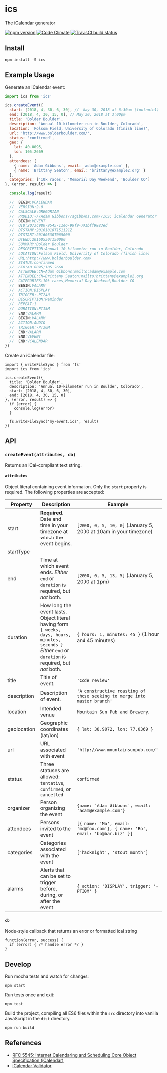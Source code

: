 ics
==================

The [iCalendar](http://tools.ietf.org/html/rfc5545) generator

[![npm version](https://badge.fury.io/js/ics.svg)](http://badge.fury.io/js/ics)
[![Code Climate](https://codeclimate.com/github/adamgibbons/ics/badges/gpa.svg)](https://codeclimate.com/github/adamgibbons/ics)
[![TravisCI build status](https://travis-ci.org/adamgibbons/ics.svg?branch=master)](https://travis-ci.org/adamgibbons/ics.svg?branch=master)

## Install

`npm install -S ics`

## Example Usage

Generate an iCalendar event:

```javascript
import ics from 'ics'

ics.createEvent({
  start: [2018, 4, 30, 6, 30], //  May 30, 2018 at 6:30am (footnote1)
  end: [2018, 4, 30, 15, 0], // May 30, 2018 at 3:00pm
  title: 'Bolder Boulder',
  description: 'Annual 10-kilometer run in Boulder, Colorado',
  location: 'Folsom Field, University of Colorado (finish line)',
  url: 'http://www.bolderboulder.com/',
  status: 'confirmed',
  geo: {
    lat: 40.0095,
    lon: 105.2669
  },
  attendees: [
    { name: 'Adam Gibbons', email: 'adam@example.com' },
    { name: 'Brittany Seaton', email: 'brittany@example2.org' }
  ],
  categories: ['10k races', 'Memorial Day Weekend', 'Boulder CO']
}, (error, result) => {

  console.log(result)

  //  BEGIN:VCALENDAR
  //  VERSION:2.0
  //  CALSCALE:GREGORIAN
  //  PRODID:-//Adam Gibbons//agibbons.com//ICS: iCalendar Generator
  //  BEGIN:VEVENT
  //  UID:2073c980-9545-11e6-99f9-791bff9883ed
  //  DTSTAMP:20161018T151121Z
  //  DTSTART:20160530T065000
  //  DTEND:20160530T150000
  //  SUMMARY:Bolder Boulder
  //  DESCRIPTION:Annual 10-kilometer run in Boulder, Colorado
  //  LOCATION:Folsom Field, University of Colorado (finish line)
  //  URL:http://www.bolderboulder.com/
  //  STATUS:confirmed
  //  GEO:40.0095;105.2669
  //  ATTENDEE;CN=Adam Gibbons:mailto:adam@example.com
  //  ATTENDEE;CN=Brittany Seaton:mailto:brittany@example2.org
  //  CATEGORIES:10k races,Memorial Day Weekend,Boulder CO
  //  BEGIN:VALARM
  //  ACTION:DISPLAY
  //  TRIGGER:-PT24H
  //  DESCRIPTION:Reminder
  //  REPEAT:1
  //  DURATION:PT15M
  //  END:VALARM
  //  BEGIN:VALARM
  //  ACTION:AUDIO
  //  TRIGGER:-PT30M
  //  END:VALARM
  //  END:VEVENT
  //  END:VCALENDAR
})
```

Create an iCalendar file:
```
import { writeFileSync } from 'fs'
import ics from 'ics'

ics.createEvent({
  title: 'Bolder Boulder',
  description: 'Annual 10-kilometer run in Boulder, Colorado',
  start: [2018, 4, 30, 6, 30],
  end: [2018, 4, 30, 15, 0]
}, (error, result) => {
  if (error) {
    console.log(error)
  }

  fs.writeFileSync('my-event.ics', result)
})
```

## API

### `createEvent(attributes, cb)`

Returns an iCal-compliant text string.

#### `attributes`

Object literal containing event information.
Only the `start` property is required.
The following properties are accepted:

| Property      | Description   | Example  |
| ------------- | ------------- | ----------
| start         | **Required**. Date and time in your timezone at which the event begins. | `[2000, 0, 5, 10, 0]` (January 5, 2000 at 10am in your timezone)
| startType     | 
| end           | Time at which event ends. *Either* `end` or `duration` is required, but *not* both. | `[2000, 0, 5, 13, 5]` (January 5, 2000 at 1pm)
| duration      | How long the event lasts. Object literal having form `{ weeks, days, hours, minutes, seconds }` *Either* `end` or `duration` is required, but *not* both. | `{ hours: 1, minutes: 45 }` (1 hour and 45 minutes)
| title         | Title of event. | `'Code review'`
| description   | Description of event. | `'A constructive roasting of those seeking to merge into master branch'`
| location      | Intended venue | `Mountain Sun Pub and Brewery`.
| geolocation   | Geographic coordinates (lat/lon) | `{ lat: 38.9072, lon: 77.0369 }`
| url           | URL associated with event | `'http://www.mountainsunpub.com/'`
| status        | Three statuses are allowed: `tentative`, `confirmed`, or `cancelled` | `confirmed`
| organizer     | Person organizing the event | `{name: 'Adam Gibbons', email: 'adam@example.com'}`
| attendees     | Persons invited to the event | `[{ name: 'Mo', email: 'mo@foo.com'}, { name: 'Bo', email: 'bo@bar.biz' }]`
| categories    | Categories associated with the event | `['hacknight', 'stout month']`
| alarms        | Alerts that can be set to trigger before, during, or after the event | `{ action: 'DISPLAY', trigger: '-PT30M' }`

#### `cb`

Node-style callback that returns an error or formatted ical string

```
function(error, success) {
  if (error) { /* handle error */ }
}
```

## Develop

Run mocha tests and watch for changes:
```
npm start
```

Run tests once and exit:
```
npm test
```

Build the project, compiling all ES6 files within the `src` directory into vanilla JavaScript in the `dist` directory.
```
npm run build
```

## References

- [RFC 5545: Internet Calendaring and Scheduling Core Object Specification (iCalendar)](http://tools.ietf.org/html/rfc5545)
- [iCalendar Validator](http://icalendar.org/validator.html#results)

